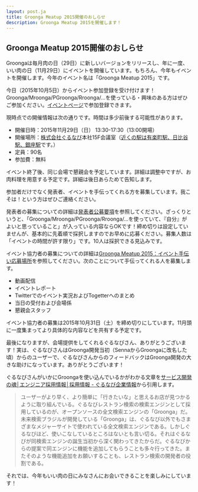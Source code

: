 ```yaml
---
layout: post.ja
title: Groonga Meatup 2015開催のおしらせ
description: Groonga Meatup 2015を開催します！
---
```


## Groonga Meatup 2015開催のおしらせ

Groongaは毎月肉の日（29日）に新しいバージョンをリリースし、年に一度、いい肉の日（11月29日）にイベントを開催しています。もちろん、今年もイベントを開催します。今年のイベント名は「Groonga Meatup 2015」です。

今日（2015年10月5日）からイベント参加登録を受け付けます！Groonga/Mroonga/PGroonga/Rroonga/...を使っている・興味のある方はぜひご参加ください。[イベントページ](https://groonga.doorkeeper.jp/events/31482)で参加登録できます。

現時点での開催情報は次の通りです。時間は多少前後する可能性があります。

  * 開催日時：2015年11月29日（日） 13:30-17:30（13:00開場）
  * 開催場所：[株式会社ぐるなび](http://www.gnavi.co.jp/)本社15F会議室（[近くの駅は有楽町駅、日比谷駅、銀座駅](http://www.gnavi.co.jp/company/profile/office/headquarters.html)です。）
  * 定員：90名
  * 参加費：無料

イベント終了後、同じ会場で懇親会を予定しています。詳細は調整中ですが、お肉料理を用意する予定です。詳細は後日あらためて告知します。

参加者だけでなく発表者、イベントを手伝ってくれる方を募集しています。我こそは！という方はぜひご連絡ください。

発表者の募集についての詳細は[発表者公募要項](https://groonga.doorkeeper.jp/events/31482#public-offering)を参照してください。ざっくりというと、「Groonga/Mroonga/PGroonga/Rroonga/...を使っていて、『自分』がよいと思っていること」が入っている内容ならOKです！締め切りは設定していませんが、基本的に先着順で採択しますのでお早めに応募ください。募集人数は「イベントの時間が許す限り」です。10人は採択できる見込みです。

イベント協力者の募集についての詳細は[Groonga Meatup 2015：イベント手伝い応募場所](https://github.com/groonga/meetup/issues/13)を参照してください。次のことについて手伝ってくれる人を募集します。

  * 動画配信
  * イベントレポート
  * Twitterでのイベント実況およびTogetterへのまとめ
  * 当日の受付および会場係
  * 懇親会スタッフ

イベント協力者の募集は2015年10月31日（土）を締め切りにしています。11月頭に一度集まってより具体的な内容などを共有する予定です。

最後になりますが、会場提供をしてくれるぐるなびさん、ありがとうございます！実は、ぐるなびさんはGroonga開発当初（SennaからGroongaに改名した頃）からのユーザーで、ぐるなびさんからのフィードバックはGroonga開発の大きな助けになっています。ありがとうございます！

ぐるなびさんがいかにGroongaを使い込んでいるかがわかる文章を[サービス開発の魂│エンジニア採用情報│採用情報 - ぐるなび企業情報](http://www.gnavi.co.jp/company/recruit/career/engineer/service/04.html)から引用します。

> ユーザーがより早く、より簡単に「行きたいな」と思えるお店が見つかるように取り組んでいる。ぐるなびレストラン検索の検索エンジンとして採用しているのが、オープンソースの全文検索エンジンの「Groonga」だ。未来検索ブラジルが開発している「Groonga」は、ぐるなび以外でもさまざまなメジャーサイトで使われている全文検索エンジンである。しかしぐるなびほど、使いこなしているところはないとも言い切る。それはぐるなびが同検索エンジンの誕生当初から深く関わってきたからだ。ぐるなびからの提案で同エンジンに機能を追加してもらうことも多々行ってきた。またそのような機能追加をお願いすることも、レストラン検索の開発者の役割である。

それでは、今年もいい肉の日にみなさんにお会いできることを楽しみにしています！
